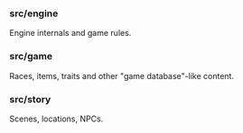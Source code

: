 ### src/engine

Engine internals and game rules.

### src/game

Races, items, traits and other "game database"-like content.

### src/story

Scenes, locations, NPCs.
